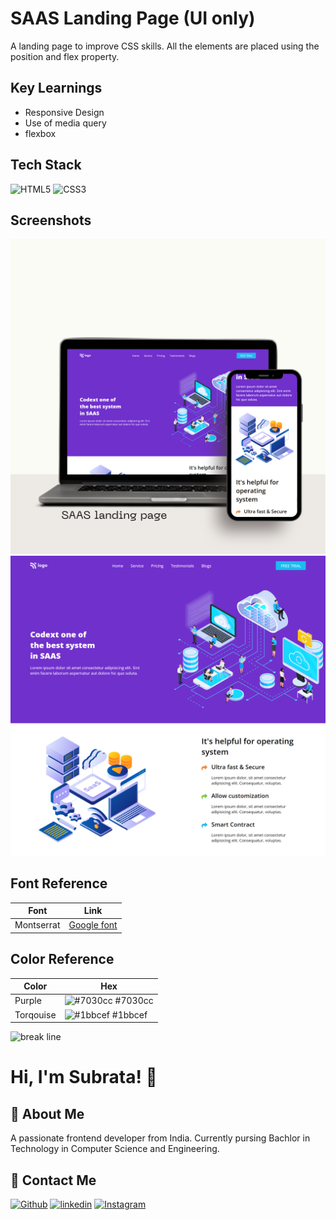# SAAS Landing Page (UI only)

A landing page to improve CSS skills. All the elements are placed using the position and flex property.

## Key Learnings

- Responsive Design
- Use of media query
- flexbox

## Tech Stack

![HTML5](https://img.shields.io/badge/HTML5-E34F26?style=for-the-badge&logo=html5&logoColor=white)
![CSS3](https://img.shields.io/badge/CSS3-1572B6?style=for-the-badge&logo=css3&logoColor=white)

## Screenshots

![App Screenshot](./prj-13-mockup.png)
![App Screenshot](./prj-13-desktop.png)

## Font Reference

| Font       | Link                                                                   |
| ---------- | ---------------------------------------------------------------------- |
| Montserrat | [Google font](https://fonts.google.com/specimen/Montserrat?query=mont) |

## Color Reference

| Color     | Hex                                                                    |
| --------- | ---------------------------------------------------------------------- |
| Purple    | ![#7030cc](https://via.placeholder.com/10/636c797030cc?text=+) #7030cc |
| Torqouise | ![#1bbcef](https://via.placeholder.com/10/1bbcef?text=+) #1bbcef       |

![break line](https://www.animatedimages.org/data/media/562/animated-line-image-0184.gif)

# Hi, I'm Subrata! 👋

## 🚀 About Me

A passionate frontend developer from India. Currently pursing Bachlor in Technology in Computer Science and Engineering.

## 🔗 Contact Me

[![Github](https://img.shields.io/badge/github-%23121011.svg?style=for-the-badge&logo=github&logoColor=white)](https://github.com/subrataSamartha)
[![linkedin](https://img.shields.io/badge/linkedin-0A66C2?style=for-the-badge&logo=linkedin&logoColor=white)](https://www.linkedin.com/in/subrata-samartha-3347aa203/)
[![Instagram](https://img.shields.io/badge/Instagram-%23E4405F.svg?style=for-the-badge&logo=Instagram&logoColor=white)](https://www.instagram.com/subrat_samarth/)
